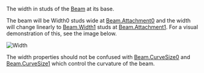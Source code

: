 The width in studs of the [Beam](https://developer.roblox.com/en-us/api-reference/class/Beam) at its base.

The beam will be Width0 studs wide at [Beam.Attachment0](https://developer.roblox.com/en-us/api-reference/property/Beam/Attachment0) and the width will change linearly to [Beam.Width1](https://developer.roblox.com/en-us/api-reference/property/Beam/Width1) studs at [Beam.Attachment1](https://developer.roblox.com/en-us/api-reference/property/Beam/Attachment1). For a visual demonstration of this, see the image below.

![Width](https://developer.roblox.com/assets/bltaa8ac3288251010b/Width.png)

The width properties should not be confused with [Beam.CurveSize0](https://developer.roblox.com/en-us/api-reference/property/Beam/CurveSize0) and [Beam.CurveSize1](https://developer.roblox.com/en-us/api-reference/property/Beam/CurveSize1) which control the curvature of the beam.